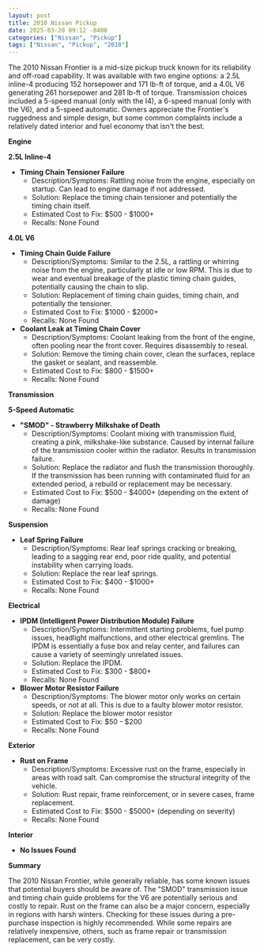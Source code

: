 ```yaml
---
layout: post
title: 2010 Nissan Pickup
date: 2025-03-20 09:12 -0400
categories: ["Nissan", "Pickup"]
tags: ["Nissan", "Pickup", "2010"]
---
```

The 2010 Nissan Frontier is a mid-size pickup truck known for its reliability and off-road capability. It was available with two engine options: a 2.5L inline-4 producing 152 horsepower and 171 lb-ft of torque, and a 4.0L V6 generating 261 horsepower and 281 lb-ft of torque. Transmission choices included a 5-speed manual (only with the I4), a 6-speed manual (only with the V6), and a 5-speed automatic. Owners appreciate the Frontier's ruggedness and simple design, but some common complaints include a relatively dated interior and fuel economy that isn't the best.

**Engine**

**2.5L Inline-4**

*   **Timing Chain Tensioner Failure**
    *   Description/Symptoms: Rattling noise from the engine, especially on startup. Can lead to engine damage if not addressed.
    *   Solution: Replace the timing chain tensioner and potentially the timing chain itself.
    *   Estimated Cost to Fix: $500 - $1000+
    *   Recalls: None Found

**4.0L V6**

*   **Timing Chain Guide Failure**
    *   Description/Symptoms: Similar to the 2.5L, a rattling or whirring noise from the engine, particularly at idle or low RPM. This is due to wear and eventual breakage of the plastic timing chain guides, potentially causing the chain to slip.
    *   Solution: Replacement of timing chain guides, timing chain, and potentially the tensioner.
    *   Estimated Cost to Fix: $1000 - $2000+
    *   Recalls: None Found
*   **Coolant Leak at Timing Chain Cover**
    *   Description/Symptoms: Coolant leaking from the front of the engine, often pooling near the front cover. Requires disassembly to reseal.
    *   Solution: Remove the timing chain cover, clean the surfaces, replace the gasket or sealant, and reassemble.
    *   Estimated Cost to Fix: $800 - $1500+
    *   Recalls: None Found

**Transmission**

**5-Speed Automatic**

* **"SMOD" - Strawberry Milkshake of Death**
    * Description/Symptoms: Coolant mixing with transmission fluid, creating a pink, milkshake-like substance. Caused by internal failure of the transmission cooler within the radiator. Results in transmission failure.
    * Solution: Replace the radiator and flush the transmission thoroughly. If the transmission has been running with contaminated fluid for an extended period, a rebuild or replacement may be necessary.
    * Estimated Cost to Fix: $500 - $4000+ (depending on the extent of damage)
    * Recalls: None Found

**Suspension**

*   **Leaf Spring Failure**
    *   Description/Symptoms: Rear leaf springs cracking or breaking, leading to a sagging rear end, poor ride quality, and potential instability when carrying loads.
    *   Solution: Replace the rear leaf springs.
    *   Estimated Cost to Fix: $400 - $1000+
    *   Recalls: None Found

**Electrical**

*   **IPDM (Intelligent Power Distribution Module) Failure**
    *   Description/Symptoms: Intermittent starting problems, fuel pump issues, headlight malfunctions, and other electrical gremlins. The IPDM is essentially a fuse box and relay center, and failures can cause a variety of seemingly unrelated issues.
    *   Solution: Replace the IPDM.
    *   Estimated Cost to Fix: $300 - $800+
    *   Recalls: None Found
* **Blower Motor Resistor Failure**
    * Description/Symptoms: The blower motor only works on certain speeds, or not at all. This is due to a faulty blower motor resistor.
    * Solution: Replace the blower motor resistor
    * Estimated Cost to Fix: $50 - $200
    * Recalls: None Found

**Exterior**

*   **Rust on Frame**
    *   Description/Symptoms: Excessive rust on the frame, especially in areas with road salt. Can compromise the structural integrity of the vehicle.
    *   Solution: Rust repair, frame reinforcement, or in severe cases, frame replacement.
    *   Estimated Cost to Fix: $500 - $5000+ (depending on severity)
    *   Recalls: None Found

**Interior**

*   **No Issues Found**

**Summary**

The 2010 Nissan Frontier, while generally reliable, has some known issues that potential buyers should be aware of. The "SMOD" transmission issue and timing chain guide problems for the V6 are potentially serious and costly to repair. Rust on the frame can also be a major concern, especially in regions with harsh winters. Checking for these issues during a pre-purchase inspection is highly recommended. While some repairs are relatively inexpensive, others, such as frame repair or transmission replacement, can be very costly.

